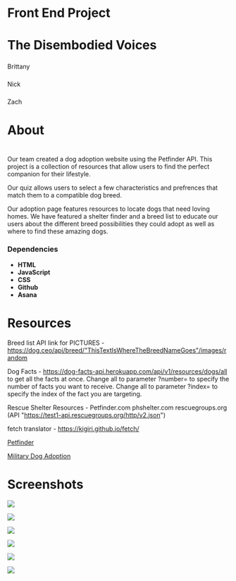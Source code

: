 <h1>Front End Project</h1>


# The Disembodied Voices

###
Brittany
###
Nick
###
Zach

<h1>About<h1>

###
Our team created a dog adoption website using the Petfinder API. This project is a collection of resources that allow users to find the perfect companion for their lifestyle.

Our quiz allows users to select a few characteristics and prefrences that match them to a compatible dog breed. 

Our adoption page features resources to locate dogs that need loving homes.
We have featured a shelter finder and a breed list to educate our users about the different breed possibilities they could adopt as well as where to find these amazing dogs.

<h3>Dependencies</h3>
<ul>
<li>
<strong>HTML</strong>
</li>
<li>
<strong>JavaScript</strong>
</li>
<li>
<strong>CSS</strong>
</li>
<li>
<strong>Github</strong>
</li><li>
<strong>Asana</strong>
</li>
</ul>

# Resources


Breed list API link for PICTURES - https://dog.ceo/api/breed/"ThisTextIsWhereTheBreedNameGoes"/images/random

Dog Facts -
https://dog-facts-api.herokuapp.com/api/v1/resources/dogs/all to get all the facts at once.
Change all to parameter ?number= to specify the number of facts you want to receive.
Change all to parameter ?index= to specify the index of the fact you are targeting.

Rescue Shelter Resources - 
Petfinder.com
phshelter.com
rescuegroups.org (API "https://test1-api.rescuegroups.org/http/v2.json")


fetch translator - https://kigiri.github.io/fetch/


<a href="https://www.petfinder.com/ ">Petfinder </a>

<a href="https://www.petfinder.com/pet-adoption/dog-adoption/military-dog-adoption/ ">Military Dog Adoption </a>

# Screenshots

![](images/homeScreenShot.png)

![](images/shelterScreenShot.png)

![](images/breedsScreenShot.png)

![](images/adoptionScreenShot.png)

![](images/homeMobile.png)

![](images/quizMobile.png)

